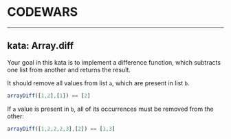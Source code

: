 # CODEWARS
---

## kata: Array.diff

Your goal in this kata is to implement a difference function, which subtracts one list from another and returns the result.

It should remove all values from list `a`, which are present in list `b`.
```js
arrayDiff([1,2],[1]) == [2]
```

If `a` value is present in `b`, all of its occurrences must be removed from the other:
```js
arrayDiff([1,2,2,2,3],[2]) == [1,3]
```

